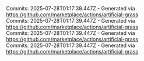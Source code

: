 Commits: 2025-07-28T01:17:39.447Z - Generated via https://github.com/marketplace/actions/artificial-grass
<br>
Commits: 2025-07-28T01:17:39.447Z - Generated via https://github.com/marketplace/actions/artificial-grass
<br>
Commits: 2025-07-28T01:17:39.447Z - Generated via https://github.com/marketplace/actions/artificial-grass
<br>
Commits: 2025-07-28T01:17:39.447Z - Generated via https://github.com/marketplace/actions/artificial-grass
<br>
